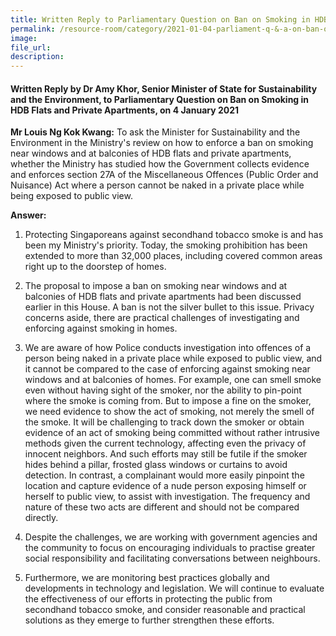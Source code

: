 ```yaml
---  
title: Written Reply to Parliamentary Question on Ban on Smoking in HDB Flats and Private Apartments by Dr Amy Khor, Senior Minister of State for Sustainability and the Environment
permalink: /resource-room/category/2021-01-04-parliament-q-&-a-on-ban-on-smoking-in-hdb-flats-and-private-apartments/ 
image:  
file_url:  
description:  
---  
```


#### Written Reply by Dr Amy Khor, Senior Minister of State for Sustainability and the Environment, to Parliamentary Question on Ban on Smoking in HDB Flats and Private Apartments, on 4 January 2021 

**Mr Louis Ng Kok Kwang:**  To ask the Minister for Sustainability and the Environment in the Ministry&#39;s review on how to enforce a ban on smoking near windows and at balconies of HDB flats and private apartments, whether the Ministry has studied how the Government collects evidence and enforces section 27A of the Miscellaneous Offences (Public Order and Nuisance) Act where a person cannot be naked in a private place while being exposed to public view.

**Answer:**

1. Protecting Singaporeans against secondhand tobacco smoke is and has been my Ministry&#39;s priority. Today, the smoking prohibition has been extended to more than 32,000 places, including covered common areas right up to the doorstep of homes.

2. The proposal to impose a ban on smoking near windows and at balconies of HDB flats and private apartments had been discussed earlier in this House. A ban is not the silver bullet to this issue. Privacy concerns aside, there are practical challenges of investigating and enforcing against smoking in homes.

3. We are aware of how Police conducts investigation into offences of a person being naked in a private place while exposed to public view, and it cannot be compared to the case of enforcing against smoking near windows and at balconies of homes. For example, one can smell smoke even without having sight of the smoker, nor the ability to pin-point where the smoke is coming from. But to impose a fine on the smoker, we need evidence to show the act of smoking, not merely the smell of the smoke. It will be challenging to track down the smoker or obtain evidence of an act of smoking being committed without rather intrusive methods given the current technology, affecting even the privacy of innocent neighbors. And such efforts may still be futile if the smoker hides behind a pillar, frosted glass windows or curtains to avoid detection. In contrast, a complainant would more easily pinpoint the location and capture evidence of a nude person exposing himself or herself to public view, to assist with investigation. The frequency and nature of these two acts are different and should not be compared directly.

4. Despite the challenges, we are working with government agencies and the community to focus on encouraging individuals to practise greater social responsibility and facilitating conversations between neighbours.

5. Furthermore, we are monitoring best practices globally and developments in technology and legislation. We will continue to evaluate the effectiveness of our efforts in protecting the public from secondhand tobacco smoke, and consider reasonable and practical solutions as they emerge to further strengthen these efforts.
